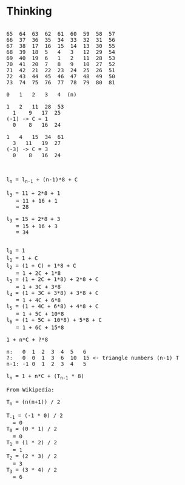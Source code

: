 # Thinking

<pre>

65	64	63	62	61	60	59	58	57
66	37	36	35	34	33	32	31	56
67	38	17	16	15	14	13	30	55
68	39	18	5	4	3	12	29	54
69	40	19	6	1	2	11	28	53
70	41	20	7	8	9	10	27	52
71	42	21	22	23	24	25	26	51
72	43	44	45	46	47	48	49	50
73	74	75	76	77	78	79	80	81

0	1	2	3	4  (n)

1	2	11	28	53
  1    9   17  25
(-1) -> C = 1
  0    8   16  24

1	4	15	34	61
  3   11   19  27
(-3) -> C = 3
  0    8   16  24



l<sub>n</sub> = l<sub>n-1</sub> + (n-1)*8 + C

l<sub>3</sub> = 11 + 2*8 + 1
   = 11 + 16 + 1
   = 28

l<sub>3</sub> = 15 + 2*8 + 3
   = 15 + 16 + 3
   = 34


l<sub>0</sub> = 1
l<sub>1</sub> = 1 + C
l<sub>2</sub> = (1 + C) + 1*8 + C
   = 1 + 2C + 1*8
l<sub>3</sub> = (1 + 2C + 1*8) + 2*8 + C
   = 1 + 3C + 3*8
l<sub>4</sub> = (1 + 3C + 3*8) + 3*8 + C
   = 1 + 4C + 6*8
l<sub>5</sub> = (1 + 4C + 6*8) + 4*8 + C
   = 1 + 5C + 10*8
l<sub>6</sub> = (1 + 5C + 10*8) + 5*8 + C
   = 1 + 6C + 15*8

1 + n*C + ?*8

n:   0  1  2  3  4  5   6
?:   0  0  1  3  6  10  15 <- triangle numbers (n-1) T
n-1: -1 0  1  2  3  4   5

l<sub>n</sub> = 1 + n*C + (T<sub>n-1</sub> * 8)

From Wikipedia:

T<sub>n</sub> = (n(n+1)) / 2

T<sub>-1</sub> = (-1 * 0) / 2
  = 0
T<sub>0</sub> = (0 * 1) / 2
  = 0
T<sub>1</sub> = (1 * 2) / 2
  = 1
T<sub>2</sub> = (2 * 3) / 2
  = 3
T<sub>3</sub> = (3 * 4) / 2
  = 6

</pre>
